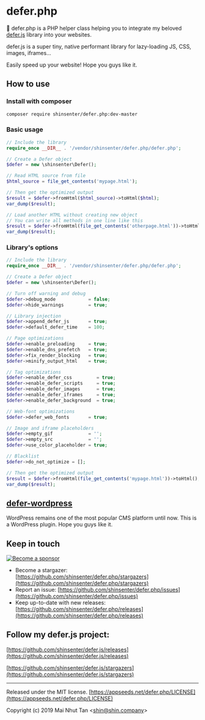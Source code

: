 # defer.php

🔌 defer.php is a PHP helper class helping you to integrate my beloved [defer.js](https://github.com/shinsenter/defer.js) library into your websites.

defer.js is a super tiny, native performant library for lazy-loading JS, CSS, images, iframes...

Easily speed up your website! Hope you guys like it.



## How to use



### Install with composer

```bash
composer require shinsenter/defer.php:dev-master
```



### Basic usage

```php
// Include the library
require_once __DIR__ . '/vendor/shinsenter/defer.php/defer.php';

// Create a Defer object
$defer = new \shinsenter\Defer();

// Read HTML source from file
$html_source = file_get_contents('mypage.html');

// Then get the optimized output
$result = $defer->fromHtml($html_source)->toHtml($html);
var_dump($result);

// Load another HTML without creating new object
// You can write all methods in one line like this
$result = $defer->fromHtml(file_get_contents('otherpage.html'))->toHtml();
var_dump($result);
```



### Library's options

```php
// Include the library
require_once __DIR__ . '/vendor/shinsenter/defer.php/defer.php';

// Create a Defer object
$defer = new \shinsenter\Defer();

// Turn off warning and debug
$defer->debug_mode            = false;
$defer->hide_warnings         = true;

// Library injection
$defer->append_defer_js       = true;
$defer->default_defer_time    = 100;

// Page optimizations
$defer->enable_preloading     = true;
$defer->enable_dns_prefetch   = true;
$defer->fix_render_blocking   = true;
$defer->minify_output_html    = true;

// Tag optimizations
$defer->enable_defer_css         = true;
$defer->enable_defer_scripts     = true;
$defer->enable_defer_images      = true;
$defer->enable_defer_iframes     = true;
$defer->enable_defer_background  = true;

// Web-font optimizations
$defer->defer_web_fonts       = true;

// Image and iframe placeholders
$defer->empty_gif             = '';
$defer->empty_src             = '';
$defer->use_color_placeholder = true;

// Blacklist
$defer->do_not_optimize = [];

// Then get the optimized output
$result = $defer->fromHtml(file_get_contents('mypage.html'))->toHtml();
var_dump($result);
```



## [defer-wordpress](https://github.com/shinsenter/defer-wordpress/releases)

WordPress remains one of the most popular CMS platform until now. This is a WordPress plugin. Hope you guys like it.



## Keep in touch

[![Become a sponsor](https://c5.patreon.com/external/logo/become_a_patron_button@2x.png)](https://www.patreon.com/appseeds)


- Become a stargazer:
  [https://github.com/shinsenter/defer.php/stargazers](https://github.com/shinsenter/defer.php/stargazers)
- Report an issue:
  [https://github.com/shinsenter/defer.php/issues](https://github.com/shinsenter/defer.php/issues)
- Keep up-to-date with new releases:
  [https://github.com/shinsenter/defer.php/releases](https://github.com/shinsenter/defer.php/releases)



## Follow my defer.js project:

[https://github.com/shinsenter/defer.js/releases](https://github.com/shinsenter/defer.js/releases)

[https://github.com/shinsenter/defer.js/stargazers](https://github.com/shinsenter/defer.js/stargazers)

---

Released under the MIT license.
[https://appseeds.net/defer.php/LICENSE](https://appseeds.net/defer.php/LICENSE)

Copyright (c) 2019 Mai Nhut Tan &lt;[shin@shin.company](mailto:shin@shin.company)&gt;
